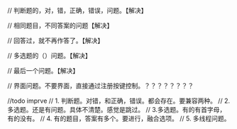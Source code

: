 // 判断题的，对，错，正确，错误，问题。【解决】

// 相同题目，不同答案的问题【解决】

// 回答过，就不再作答了。【解决】

// 多选题的（）问题。【解决】

// 最后一个问题。【解决】

// 界面问题。不要界面，直接通过注册按键控制。？？？？？？？？

//todo imprve
// 1. 判断题。对错，和正确，错误。都会存在。要兼容两种。
// 2. 多选题。还是有问题。具体不清楚。感觉是跳过。
// 3.多选题。有的有首字母，有的没有。
// 4. 有的题目，答案有多个。要进行，融合选项。
// 5. 多线程问题。

<!-- 最后一个题目，拼接有问题 -->
<!-- 多选题，一题多答案，还是有问题 -->
<!-- 单选题，和多选题一样。导致。识别错了。 -->
